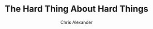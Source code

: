 ---
layout: episode
title: "The Hard Thing About Hard Things"
slug: "13"
explicit: false
author: "Chris Alexander"
summary: "A bullish approach to management and leadership"
description: "Leadership and management lessons from a serial entrepreneur and CEO. With Peter Curd."
has_image: true
duration: "10:32"
length: 19357696
book:
    title: "The Hard Thing About Hard Things: Building a Business When There Are No Easy Answers"
    author: "Horowitz"
    link: "http://g.chris-alexander.co.uk?id=1274X516320&xs=1&url=https%3A%2F%2Fwww.amazon.co.uk%2FHard-Thing-About-Things-Building%2Fdp%2F0062273205%2Fref%3Dsr_1_1%3Fadgrpid%3D54783841913%26dchild%3D1%26gclid%3DCj0KCQiAqo3-BRDoARIsAE5vnaKknN6fbOO5-AxGyKCqaxuzkLAjVVpdUdjFGv_H051JLVfLNMQc83UaAmibEALw_wcB%26hvadid%3D259070466639%26hvdev%3Dc%26hvlocphy%3D1006466%26hvnetw%3Dg%26hvqmt%3De%26hvrand%3D10440288168882931659%26hvtargid%3Dkwd-295897255350%26hydadcr%3D24460_1816154%26keywords%3Dthe%2Bhard%2Bthing%2Babout%2Bhard%2Bthings%26qid%3D1606680940%26sr%3D8-1%26tag%3Dgooghydr-21"
---